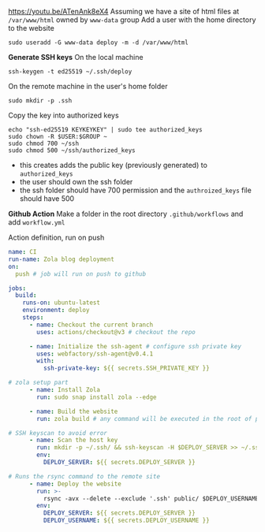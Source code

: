 https://youtu.be/ATenAnk8eX4
Assuming we have a site of html files at `/var/www/html` owned by `www-data` group
Add a user with the home directory to the website
```shell
sudo useradd -G www-data deploy -m -d /var/www/html
```

**Generate SSH keys**
On the local machine
```shell
ssh-keygen -t ed25519 ~/.ssh/deploy
```
On the remote machine in the user's home folder
```shell
sudo mkdir -p .ssh
```
Copy the key into authorized keys
```shell
echo "ssh-ed25519 KEYKEYKEY" | sudo tee authorized_keys
sudo chown -R $USER:$GROUP ~
sudo chmod 700 ~/ssh
sudo chmod 500 ~/ssh/authorized_keys
```
- this creates adds the public key (previously generated) to `authorized_keys`
- the user should own the ssh folder
- the ssh folder should have 700 permission and the `authroized_keys` file should have 500

**Github Action**
Make a folder in the root directory `.github/workflows` and add `workflow.yml`

Action definition, run on push
```yaml
name: CI
run-name: Zola blog deployment
on:
  push # job will run on push to github

jobs:
  build:
    runs-on: ubuntu-latest
    environment: deploy
    steps:
      - name: Checkout the current branch
        uses: actions/checkout@v3 # checkout the repo

      - name: Initialize the ssh-agent # configure ssh private key
        uses: webfactory/ssh-agent@v0.4.1
        with:
          ssh-private-key: ${{ secrets.SSH_PRIVATE_KEY }}

# zola setup part
      - name: Install Zola
        run: sudo snap install zola --edge

      - name: Build the website
        run: zola build # any command will be executed in the root of project repo

# SSH keyscan to avoid error
      - name: Scan the host key
        run: mkdir -p ~/.ssh/ && ssh-keyscan -H $DEPLOY_SERVER >> ~/.ssh/known_hosts
        env:
          DEPLOY_SERVER: ${{ secrets.DEPLOY_SERVER }}

# Runs the rsync command to the remote site
      - name: Deploy the website
        run: >-
          rsync -avx --delete --exclude '.ssh' public/ $DEPLOY_USERNAME@$DEPLOY_SERVER:./
        env:
          DEPLOY_SERVER: ${{ secrets.DEPLOY_SERVER }}
          DEPLOY_USERNAME: ${{ secrets.DEPLOY_USERNAME }}
```